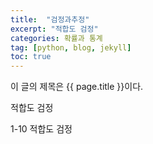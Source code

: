 ```yaml
---
title:  "검정과추정"
excerpt: "적합도 검정"
categories: 확률과 통계
tag: [python, blog, jekyll]
toc: true
---
```


이 글의 제목은 {{ page.title }}이다.

적합도 검정

1-10 적합도 검정
